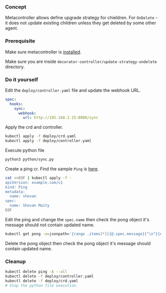 ### Concept

Metacontroller allows define upgrade strategy for chieldren. For `OnDelete` - it does not update existing children unless they get deleted by some other agent.

### Prerequisite

Make sure metacontroller is [installed](https://github.com/shovanmaity/metacontroller-by-example/tree/master/metacontroller).

Make sure you are inside `decorator-controller/update-strategy-ondelete` directory.

### Do it yourself

Edit the `deploy/controller.yaml` file and update the webhook URL.
```yaml
spec:
  hooks:
    sync:
      webhook:
        url: http://192.168.1.15:8080/sync
```

Apply the crd and controller.
```bash
kubectl apply -f deploy/crd.yaml
kubectl apply -f deploy/controller.yaml
```

Execute python file
```bash
python3 python/sync.py
```

Create a ping cr. Find the sample `Ping` is [here](https://github.com/shovanmaity/metacontroller-by-example/blob/master/decorator-controller/update-strategy-ondelete/deploy/ping.yaml).
```bash
cat <<EOF | kubectl apply -f -
apiVersion: example.com/v1
kind: Ping
metadata:
  name: shovan
spec:
  name: Shovan Maity
EOF
```

Edit the ping and change the `spec.name` then check the pong object it's message should not contain updated name.
```bash
kubectl get pong -o=jsonpath='{range .items[*]}{@.spec.message}{"\n"}{end}'
```

Delete the pong object then check the pong object it's message should contain updated name.

### Cleanup

```bash
kubectl delete ping -A --all
kubectl delete -f deploy/controller.yaml
kubectl delete -f deploy/crd.yaml
# Stop the python file execution.
```

